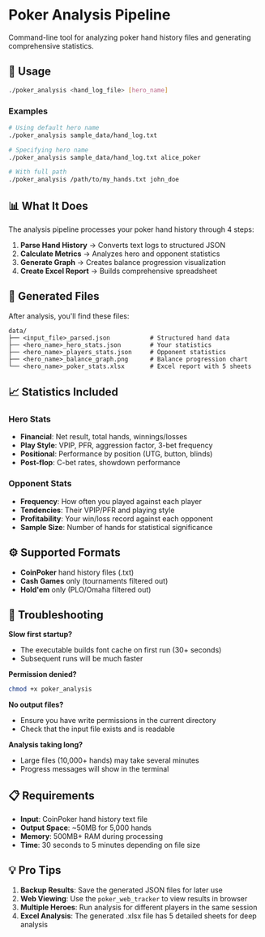# Poker Analysis Pipeline

Command-line tool for analyzing poker hand history files and generating comprehensive statistics.

## 🚀 Usage

```bash
./poker_analysis <hand_log_file> [hero_name]
```

### Examples

```bash
# Using default hero name
./poker_analysis sample_data/hand_log.txt

# Specifying hero name  
./poker_analysis sample_data/hand_log.txt alice_poker

# With full path
./poker_analysis /path/to/my_hands.txt john_doe
```

## 📊 What It Does

The analysis pipeline processes your poker hand history through 4 steps:

1. **Parse Hand History** → Converts text logs to structured JSON
2. **Calculate Metrics** → Analyzes hero and opponent statistics  
3. **Generate Graph** → Creates balance progression visualization
4. **Create Excel Report** → Builds comprehensive spreadsheet

## 📁 Generated Files

After analysis, you'll find these files:

```
data/
├── <input_file>_parsed.json           # Structured hand data
├── <hero_name>_hero_stats.json        # Your statistics
├── <hero_name>_players_stats.json     # Opponent statistics
├── <hero_name>_balance_graph.png      # Balance progression chart
└── <hero_name>_poker_stats.xlsx       # Excel report with 5 sheets
```

## 📈 Statistics Included

### Hero Stats
- **Financial**: Net result, total hands, winnings/losses
- **Play Style**: VPIP, PFR, aggression factor, 3-bet frequency
- **Positional**: Performance by position (UTG, button, blinds)
- **Post-flop**: C-bet rates, showdown performance

### Opponent Stats  
- **Frequency**: How often you played against each player
- **Tendencies**: Their VPIP/PFR and playing style
- **Profitability**: Your win/loss record against each opponent
- **Sample Size**: Number of hands for statistical significance

## ⚙️ Supported Formats

- **CoinPoker** hand history files (.txt)
- **Cash Games** only (tournaments filtered out)
- **Hold'em** only (PLO/Omaha filtered out)

## 🔧 Troubleshooting

**Slow first startup?**
- The executable builds font cache on first run (30+ seconds)
- Subsequent runs will be much faster

**Permission denied?**
```bash
chmod +x poker_analysis
```

**No output files?**
- Ensure you have write permissions in the current directory
- Check that the input file exists and is readable

**Analysis taking long?**
- Large files (10,000+ hands) may take several minutes
- Progress messages will show in the terminal

## 📋 Requirements

- **Input**: CoinPoker hand history text file
- **Output Space**: ~50MB for 5,000 hands
- **Memory**: 500MB+ RAM during processing
- **Time**: 30 seconds to 5 minutes depending on file size

## 💡 Pro Tips

1. **Backup Results**: Save the generated JSON files for later use
2. **Web Viewing**: Use the `poker_web_tracker` to view results in browser
3. **Multiple Heroes**: Run analysis for different players in the same session
4. **Excel Analysis**: The generated .xlsx file has 5 detailed sheets for deep analysis